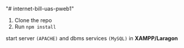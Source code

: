 "# internet-bill-uas-pweb1" 

1. Clone the repo
2. Run `npm install`

start server `(APACHE)` and dbms services `(MySQL)` in **XAMPP/Laragon**
